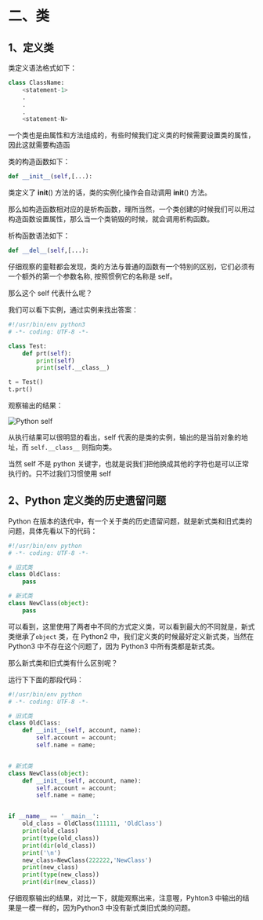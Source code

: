 # 二、类 #

## 1、定义类 ##

类定义语法格式如下：

```python
class ClassName:
    <statement-1>
    .
    .
    .
    <statement-N>
```

一个类也是由属性和方法组成的，有些时候我们定义类的时候需要设置类的属性，因此这就需要构造函

类的构造函数如下：

```python
def __init__(self,[...):
```

类定义了 __init__() 方法的话，类的实例化操作会自动调用 __init__() 方法。

那么如构造函数相对应的是析构函数，理所当然，一个类创建的时候我们可以用过构造函数设置属性，那么当一个类销毁的时候，就会调用析构函数。

析构函数语法如下：

```python
def __del__(self,[...):
```

仔细观察的童鞋都会发现，类的方法与普通的函数有一个特别的区别，它们必须有一个额外的第一个参数名称, 按照惯例它的名称是 self。

那么这个 self 代表什么呢？

我们可以看下实例，通过实例来找出答案：

```python
#!/usr/bin/env python3
# -*- coding: UTF-8 -*-

class Test:
    def prt(self):
        print(self)
        print(self.__class__)

t = Test()
t.prt()
```

观察输出的结果：

![Python self](http://upload-images.jianshu.io/upload_images/2136918-66d29b081ad5510b?imageMogr2/auto-orient/strip%7CimageView2/2/w/1240)

从执行结果可以很明显的看出，self 代表的是类的实例，输出的是当前对象的地址，而 `self.__class__` 则指向类。

当然 self 不是 python 关键字，也就是说我们把他换成其他的字符也是可以正常执行的。只不过我们习惯使用 self

## 2、Python 定义类的历史遗留问题 ##

Python  在版本的迭代中，有一个关于类的历史遗留问题，就是新式类和旧式类的问题，具体先看以下的代码：

```python
#!/usr/bin/env python
# -*- coding: UTF-8 -*-

# 旧式类
class OldClass:
    pass

# 新式类
class NewClass(object):
    pass

```

可以看到，这里使用了两者中不同的方式定义类，可以看到最大的不同就是，新式类继承了`object` 类，在 Python2 中，我们定义类的时候最好定义新式类，当然在 Python3 中不存在这个问题了，因为 Python3 中所有类都是新式类。

那么新式类和旧式类有什么区别呢？

运行下下面的那段代码：

```python
#!/usr/bin/env python
# -*- coding: UTF-8 -*-

# 旧式类
class OldClass:
    def __init__(self, account, name):
        self.account = account;
        self.name = name;


# 新式类
class NewClass(object):
    def __init__(self, account, name):
        self.account = account;
        self.name = name;


if __name__ == '__main__':
    old_class = OldClass(111111, 'OldClass')
    print(old_class)
    print(type(old_class))
    print(dir(old_class))
    print('\n')
    new_class=NewClass(222222,'NewClass')
    print(new_class)
    print(type(new_class))
    print(dir(new_class))

```


仔细观察输出的结果，对比一下，就能观察出来，注意喔，Pyhton3 中输出的结果是一模一样的，因为Python3 中没有新式类旧式类的问题。
